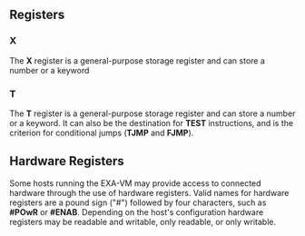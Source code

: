 ## Registers

### X

The **X** register is a general-purpose storage register and can store a number or a
keyword

### T

The **T** register is a general-purpose storage register and can store a number or a
keyword. It can also be the destination for **TEST** instructions, and is the criterion
for conditional jumps (**TJMP** and **FJMP**).

## Hardware Registers

Some hosts running the EXA-VM may provide access to connected hardware through
the use of hardware registers. Valid names for hardware registers are a pound sign ("#")
followed by four characters, such as **#POwR** or **#ENAB**. Depending on the
host's configuration hardware registers may be readable and writable, only readable,
or only writable.
